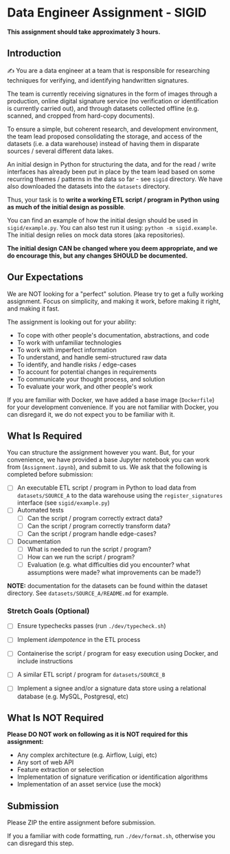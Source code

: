 # Data Engineer Assignment - SIGID

**This assignment should take approximately 3 hours.**


## Introduction

✍️ You are a data engineer at a team that is responsible for researching techniques for verifying, and identifying handwritten signatures.

The team is currently receiving signatures in the form of images through a production, online digital signature service (no verification or identification is currently carried out), and through datasets collected offline (e.g. scanned, and cropped from hard-copy documents).

To ensure a simple, but coherent research, and development environment, the team lead proposed consolidating the storage, and access of the datasets (i.e. a data warehouse) instead of having them in disparate sources / several different data lakes.

An initial design in Python for structuring the data, and for the read / write interfaces has already been put in place by the team lead based on some recurring themes / patterns in the data so far - see `sigid` directory. We have also downloaded the datasets into the `datasets` directory.

Thus, your task is to **write a working ETL script / program in Python using as much of the initial design as possible**.

You can find an example of how the initial design should be used in `sigid/example.py`. You can also test run it using: `python -m sigid.example`. The initial design relies on mock data stores (aka repositories).

**The initial design CAN be changed where you deem appropriate, and we do encourage this, but any changes SHOULD be documented.**


## Our Expectations

We are NOT looking for a "perfect" solution. Please try to get a fully working assignment. Focus on simplicity, and making it work, before making it right, and making it fast.

The assignment is looking out for your ability:

- To cope with other people's documentation, abstractions, and code
- To work with unfamiliar technologies
- To work with imperfect information
- To understand, and handle semi-structured raw data
- To identify, and handle risks / edge-cases
- To account for potential changes in requirements
- To communicate your thought process, and solution
- To evaluate your work, and other people's work

If you are familiar with Docker, we have added a base image (`Dockerfile`) for your development convenience. If you are not familiar with Docker, you can disregard it, we do not expect you to be familiar with it.


## What Is Required

You can structure the assignment however you want. But, for your convenience, we have provided a base Jupyter notebook you can work from (`Assignment.ipynb`), and submit to us. We ask that the following is completed before submission:

- [ ] An executable ETL script / program in Python to load data from `datasets/SOURCE_A` to the data warehouse using the `register_signatures` interface (see `sigid/example.py`)
- [ ] Automated tests
    - [ ] Can the script / program correctly extract data?
    - [ ] Can the script / program correctly transform data?
    - [ ] Can the script / program handle edge-cases?
- [ ] Documentation
    - [ ] What is needed to run the script / program?
    - [ ] How can we run the script / program?
    - [ ] Evaluation (e.g. what difficulties did you encounter? what assumptions were made? what improvements can be made?)

**NOTE:** documentation for the datasets can be found within the dataset directory. See `datasets/SOURCE_A/README.md` for example.


### Stretch Goals (Optional)

- [ ] Ensure typechecks passes (run `./dev/typecheck.sh`)
- [ ] Implement _idempotence_ in the ETL process
- [ ] Containerise the script / program for easy execution using Docker, and include instructions
- [ ] A similar ETL script / program for `datasets/SOURCE_B`
- [ ] Implement a signee and/or a signature data store using a relational database (e.g. MySQL, Postgresql, etc)


## What Is NOT Required

**Please DO NOT work on following as it is NOT required for this assignment:**

- Any complex architecture (e.g. Airflow, Luigi, etc)
- Any sort of web API
- Feature extraction or selection
- Implementation of signature verification or identification algorithms
- Implementation of an asset service (use the mock)


## Submission

Please ZIP the entire assignment before submission.

If you a familiar with code formatting, run `./dev/format.sh`, otherwise you can disregard this step.
